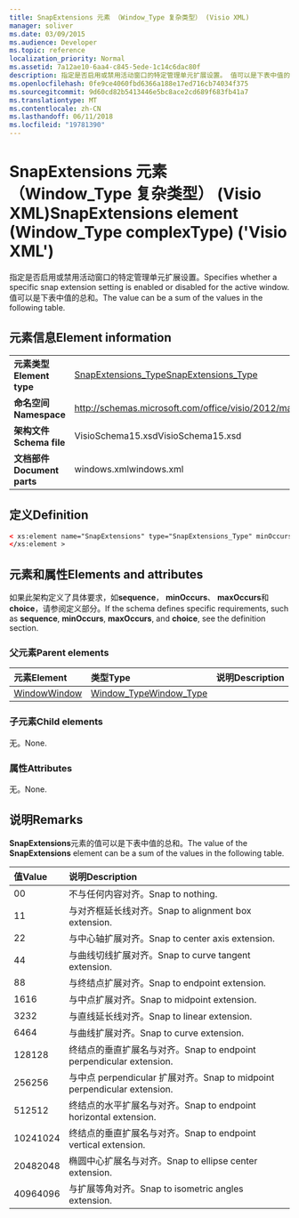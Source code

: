 ```yaml
---
title: SnapExtensions 元素 （Window_Type 复杂类型） (Visio XML)
manager: soliver
ms.date: 03/09/2015
ms.audience: Developer
ms.topic: reference
localization_priority: Normal
ms.assetid: 7a12ae10-6aa4-c845-5ede-1c14c6dac80f
description: 指定是否启用或禁用活动窗口的特定管理单元扩展设置。 值可以是下表中值的总和。
ms.openlocfilehash: 0fe9ce4060fbd6366a188e17ed716cb74034f375
ms.sourcegitcommit: 9d60cd82b5413446e5bc8ace2cd689f683fb41a7
ms.translationtype: MT
ms.contentlocale: zh-CN
ms.lasthandoff: 06/11/2018
ms.locfileid: "19781390"
---
```

# <a name="snapextensions-element-windowtype-complextype-visio-xml"></a><span data-ttu-id="eabbc-104">SnapExtensions 元素 （Window_Type 复杂类型） (Visio XML)</span><span class="sxs-lookup"><span data-stu-id="eabbc-104">SnapExtensions element (Window_Type complexType) ('Visio XML')</span></span>

<span data-ttu-id="eabbc-105">指定是否启用或禁用活动窗口的特定管理单元扩展设置。</span><span class="sxs-lookup"><span data-stu-id="eabbc-105">Specifies whether a specific snap extension setting is enabled or disabled for the active window.</span></span> <span data-ttu-id="eabbc-106">值可以是下表中值的总和。</span><span class="sxs-lookup"><span data-stu-id="eabbc-106">The value can be a sum of the values in the following table.</span></span>
  
## <a name="element-information"></a><span data-ttu-id="eabbc-107">元素信息</span><span class="sxs-lookup"><span data-stu-id="eabbc-107">Element information</span></span>

|||
|:-----|:-----|
|<span data-ttu-id="eabbc-108">**元素类型**</span><span class="sxs-lookup"><span data-stu-id="eabbc-108">**Element type**</span></span> <br/> |[<span data-ttu-id="eabbc-109">SnapExtensions_Type</span><span class="sxs-lookup"><span data-stu-id="eabbc-109">SnapExtensions_Type</span></span>](snapextensions_type-complextypevisio-xml.md) <br/> |
|<span data-ttu-id="eabbc-110">**命名空间**</span><span class="sxs-lookup"><span data-stu-id="eabbc-110">**Namespace**</span></span> <br/> |http://schemas.microsoft.com/office/visio/2012/main  <br/> |
|<span data-ttu-id="eabbc-111">**架构文件**</span><span class="sxs-lookup"><span data-stu-id="eabbc-111">**Schema file**</span></span> <br/> |<span data-ttu-id="eabbc-112">VisioSchema15.xsd</span><span class="sxs-lookup"><span data-stu-id="eabbc-112">VisioSchema15.xsd</span></span>  <br/> |
|<span data-ttu-id="eabbc-113">**文档部件**</span><span class="sxs-lookup"><span data-stu-id="eabbc-113">**Document parts**</span></span> <br/> |<span data-ttu-id="eabbc-114">windows.xml</span><span class="sxs-lookup"><span data-stu-id="eabbc-114">windows.xml</span></span>  <br/> |
   
## <a name="definition"></a><span data-ttu-id="eabbc-115">定义</span><span class="sxs-lookup"><span data-stu-id="eabbc-115">Definition</span></span>

```XML
< xs:element name="SnapExtensions" type="SnapExtensions_Type" minOccurs="0" maxOccurs="1" >
</xs:element >
```

## <a name="elements-and-attributes"></a><span data-ttu-id="eabbc-116">元素和属性</span><span class="sxs-lookup"><span data-stu-id="eabbc-116">Elements and attributes</span></span>

<span data-ttu-id="eabbc-117">如果此架构定义了具体要求，如**sequence**， **minOccurs**、 **maxOccurs**和**choice**，请参阅定义部分。</span><span class="sxs-lookup"><span data-stu-id="eabbc-117">If the schema defines specific requirements, such as **sequence**, **minOccurs**, **maxOccurs**, and **choice**, see the definition section.</span></span> 
  
### <a name="parent-elements"></a><span data-ttu-id="eabbc-118">父元素</span><span class="sxs-lookup"><span data-stu-id="eabbc-118">Parent elements</span></span>

|<span data-ttu-id="eabbc-119">**元素**</span><span class="sxs-lookup"><span data-stu-id="eabbc-119">**Element**</span></span>|<span data-ttu-id="eabbc-120">**类型**</span><span class="sxs-lookup"><span data-stu-id="eabbc-120">**Type**</span></span>|<span data-ttu-id="eabbc-121">**说明**</span><span class="sxs-lookup"><span data-stu-id="eabbc-121">**Description**</span></span>|
|:-----|:-----|:-----|
|[<span data-ttu-id="eabbc-122">Window</span><span class="sxs-lookup"><span data-stu-id="eabbc-122">Window</span></span>](window-element-windows_type-complextypevisio-xml.md) <br/> |[<span data-ttu-id="eabbc-123">Window_Type</span><span class="sxs-lookup"><span data-stu-id="eabbc-123">Window_Type</span></span>](window_type-complextypevisio-xml.md) <br/> ||
   
### <a name="child-elements"></a><span data-ttu-id="eabbc-124">子元素</span><span class="sxs-lookup"><span data-stu-id="eabbc-124">Child elements</span></span>

<span data-ttu-id="eabbc-125">无。</span><span class="sxs-lookup"><span data-stu-id="eabbc-125">None.</span></span>
  
### <a name="attributes"></a><span data-ttu-id="eabbc-126">属性</span><span class="sxs-lookup"><span data-stu-id="eabbc-126">Attributes</span></span>

<span data-ttu-id="eabbc-127">无。</span><span class="sxs-lookup"><span data-stu-id="eabbc-127">None.</span></span>
  
## <a name="remarks"></a><span data-ttu-id="eabbc-128">说明</span><span class="sxs-lookup"><span data-stu-id="eabbc-128">Remarks</span></span>

<span data-ttu-id="eabbc-129">**SnapExtensions**元素的值可以是下表中值的总和。</span><span class="sxs-lookup"><span data-stu-id="eabbc-129">The value of the **SnapExtensions** element can be a sum of the values in the following table.</span></span> 
  
|<span data-ttu-id="eabbc-130">**值**</span><span class="sxs-lookup"><span data-stu-id="eabbc-130">**Value**</span></span>|<span data-ttu-id="eabbc-131">**说明**</span><span class="sxs-lookup"><span data-stu-id="eabbc-131">**Description**</span></span>|
|:-----|:-----|
|<span data-ttu-id="eabbc-132">0</span><span class="sxs-lookup"><span data-stu-id="eabbc-132">0</span></span>  <br/> |<span data-ttu-id="eabbc-133">不与任何内容对齐。</span><span class="sxs-lookup"><span data-stu-id="eabbc-133">Snap to nothing.</span></span>  <br/> |
|<span data-ttu-id="eabbc-134">1</span><span class="sxs-lookup"><span data-stu-id="eabbc-134">1</span></span>  <br/> |<span data-ttu-id="eabbc-135">与对齐框延长线对齐。</span><span class="sxs-lookup"><span data-stu-id="eabbc-135">Snap to alignment box extension.</span></span>  <br/> |
|<span data-ttu-id="eabbc-136">2</span><span class="sxs-lookup"><span data-stu-id="eabbc-136">2</span></span>  <br/> |<span data-ttu-id="eabbc-137">与中心轴扩展对齐。</span><span class="sxs-lookup"><span data-stu-id="eabbc-137">Snap to center axis extension.</span></span>  <br/> |
|<span data-ttu-id="eabbc-138">4</span><span class="sxs-lookup"><span data-stu-id="eabbc-138">4</span></span>  <br/> |<span data-ttu-id="eabbc-139">与曲线切线扩展对齐。</span><span class="sxs-lookup"><span data-stu-id="eabbc-139">Snap to curve tangent extension.</span></span>  <br/> |
|<span data-ttu-id="eabbc-140">8</span><span class="sxs-lookup"><span data-stu-id="eabbc-140">8</span></span>  <br/> |<span data-ttu-id="eabbc-141">与终结点扩展对齐。</span><span class="sxs-lookup"><span data-stu-id="eabbc-141">Snap to endpoint extension.</span></span>  <br/> |
|<span data-ttu-id="eabbc-142">16</span><span class="sxs-lookup"><span data-stu-id="eabbc-142">16</span></span>  <br/> |<span data-ttu-id="eabbc-143">与中点扩展对齐。</span><span class="sxs-lookup"><span data-stu-id="eabbc-143">Snap to midpoint extension.</span></span>  <br/> |
|<span data-ttu-id="eabbc-144">32</span><span class="sxs-lookup"><span data-stu-id="eabbc-144">32</span></span>  <br/> |<span data-ttu-id="eabbc-145">与直线延长线对齐。</span><span class="sxs-lookup"><span data-stu-id="eabbc-145">Snap to linear extension.</span></span>  <br/> |
|<span data-ttu-id="eabbc-146">64</span><span class="sxs-lookup"><span data-stu-id="eabbc-146">64</span></span>  <br/> |<span data-ttu-id="eabbc-147">与曲线扩展对齐。</span><span class="sxs-lookup"><span data-stu-id="eabbc-147">Snap to curve extension.</span></span>  <br/> |
|<span data-ttu-id="eabbc-148">128</span><span class="sxs-lookup"><span data-stu-id="eabbc-148">128</span></span>  <br/> |<span data-ttu-id="eabbc-149">终结点的垂直扩展名与对齐。</span><span class="sxs-lookup"><span data-stu-id="eabbc-149">Snap to endpoint perpendicular extension.</span></span>  <br/> |
|<span data-ttu-id="eabbc-150">256</span><span class="sxs-lookup"><span data-stu-id="eabbc-150">256</span></span>  <br/> |<span data-ttu-id="eabbc-151">与中点 perpendicular 扩展对齐。</span><span class="sxs-lookup"><span data-stu-id="eabbc-151">Snap to midpoint perpendicular extension.</span></span>  <br/> |
|<span data-ttu-id="eabbc-152">512</span><span class="sxs-lookup"><span data-stu-id="eabbc-152">512</span></span>  <br/> |<span data-ttu-id="eabbc-153">终结点的水平扩展名与对齐。</span><span class="sxs-lookup"><span data-stu-id="eabbc-153">Snap to endpoint horizontal extension.</span></span>  <br/> |
|<span data-ttu-id="eabbc-154">1024</span><span class="sxs-lookup"><span data-stu-id="eabbc-154">1024</span></span>  <br/> |<span data-ttu-id="eabbc-155">终结点的垂直扩展名与对齐。</span><span class="sxs-lookup"><span data-stu-id="eabbc-155">Snap to endpoint vertical extension.</span></span>  <br/> |
|<span data-ttu-id="eabbc-156">2048</span><span class="sxs-lookup"><span data-stu-id="eabbc-156">2048</span></span>  <br/> |<span data-ttu-id="eabbc-157">椭圆中心扩展名与对齐。</span><span class="sxs-lookup"><span data-stu-id="eabbc-157">Snap to ellipse center extension.</span></span>  <br/> |
|<span data-ttu-id="eabbc-158">4096</span><span class="sxs-lookup"><span data-stu-id="eabbc-158">4096</span></span>  <br/> |<span data-ttu-id="eabbc-159">与扩展等角对齐。</span><span class="sxs-lookup"><span data-stu-id="eabbc-159">Snap to isometric angles extension.</span></span>  <br/> |
   

